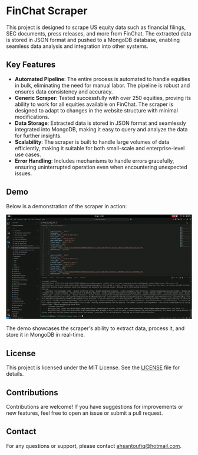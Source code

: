 # FinChat Scraper

This project is designed to scrape US equity data such as financial filings, SEC documents, press releases, and more from FinChat. The extracted data is stored in JSON format and pushed to a MongoDB database, enabling seamless data analysis and integration into other systems.

## Key Features

- **Automated Pipeline**: The entire process is automated to handle equities in bulk, eliminating the need for manual labor. The pipeline is robust and ensures data consistency and accuracy.
- **Generic Scraper**: Tested successfully with over 250 equities, proving its ability to work for all equities available on FinChat. The scraper is designed to adapt to changes in the website structure with minimal modifications.
- **Data Storage**: Extracted data is stored in JSON format and seamlessly integrated into MongoDB, making it easy to query and analyze the data for further insights.
- **Scalability**: The scraper is built to handle large volumes of data efficiently, making it suitable for both small-scale and enterprise-level use cases.
- **Error Handling**: Includes mechanisms to handle errors gracefully, ensuring uninterrupted operation even when encountering unexpected issues.

## Demo

Below is a demonstration of the scraper in action:

![FinChat Scraper Demo](assets/demo.gif)

The demo showcases the scraper's ability to extract data, process it, and store it in MongoDB in real-time.

## License

This project is licensed under the MIT License. See the [LICENSE](LICENSE) file for details.

## Contributions

Contributions are welcome! If you have suggestions for improvements or new features, feel free to open an issue or submit a pull request.

## Contact

For any questions or support, please contact [ahsantoufiq@hotmail.com](mailto:ahsantoufiq@hotmail.com).
